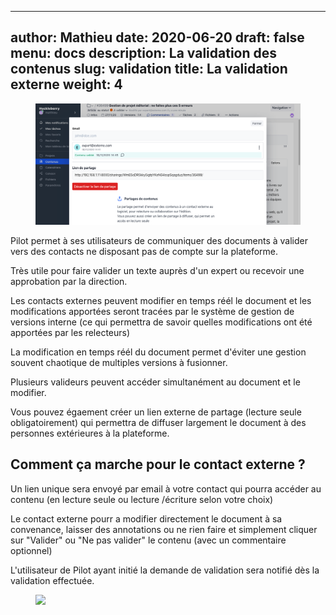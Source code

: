 
---
author: Mathieu
date: 2020-06-20
draft: false
menu: docs
description: La validation des contenus
slug: validation
title: La validation externe
weight: 4
---


<figure class="full-width">
<img class="rounded-lg shadow-lg" src="validation.png">
</figure>



Pilot permet à ses utilisateurs de communiquer des documents à valider vers des contacts ne disposant pas de compte sur la plateforme.

Très utile pour faire valider un texte auprès d'un expert ou recevoir une approbation par la direction.

Les contacts externes peuvent modifier en temps réél le document et les modifications apportées seront tracées par le système de gestion de versions interne (ce qui permettra de savoir quelles modifications ont été apportées par les relecteurs)

La modification en temps réél du document permet d'éviter une gestion souvent chaotique de multiples versions à fusionner.

Plusieurs valideurs peuvent accéder simultanément au document et le modifier.

Vous pouvez égaement créer un lien externe de partage (lecture seule obligatoirement) qui permettra de diffuser largement le document à des personnes extérieures à la plateforme.

## Comment ça marche pour le contact externe ?

Un lien unique sera envoyé par email à votre contact qui pourra accéder au contenu (en lecture seule ou lecture /écriture selon votre choix)

Le contact externe pourr a modifier directement le document à sa convenance, laisser des annotations ou ne rien faire et simplement cliquer sur "Valider" ou "Ne pas valider" le contenu (avec un commentaire optionnel)

L'utilisateur de Pilot ayant initié la demande de validation sera notifié dès la validation effectuée.

<figure class="full-width">
<img class="rounded-lg shadow-lg" src="validationexterne.gif">
</figure>

